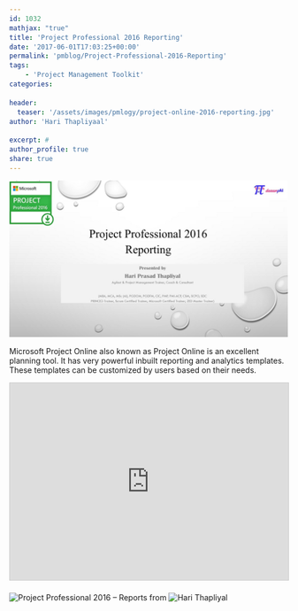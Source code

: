 ```yaml
---
id: 1032   
mathjax: "true"
title: 'Project Professional 2016 Reporting'
date: '2017-06-01T17:03:25+00:00'
permalink: 'pmblog/Project-Professional-2016-Reporting'
tags: 
    - 'Project Management Toolkit'
categories:

header:
  teaser: '/assets/images/pmlogy/project-online-2016-reporting.jpg'
author: 'Hari Thapliyaal'

excerpt: #
author_profile: true
share: true
---
```

![](/assets/images/pmlogy/project-online-2016-reporting.jpg)   


Microsoft Project Online also known as Project Online is an excellent planning tool. It has very powerful inbuilt reporting and analytics templates. These templates can be customized by users based on their needs.

<iframe allowfullscreen="" frameborder="0" height="356" loading="lazy" marginheight="0" marginwidth="0" scrolling="no" src="https://www.slideshare.net/slideshow/embed_code/key/bnu8vSZdO6X81r" style="border:1px solid #CCC; border-width:1px; margin-bottom:5px; max-width: 100%;" title="Project Professional 2016 - Reports" width="700"> </iframe> 

![Project Professional 2016 – Reports](https://www.slideshare.net/HariThapliyal/project-professional-2016-reports-242470584)
from ![Hari Thapliyal](https://www.slideshare.net/HariThapliyal)